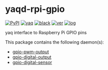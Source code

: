 # yaqd-rpi-gpio

[![PyPI](https://img.shields.io/pypi/v/yaqd-rpi-gpio)](https://pypi.org/project/yaqd-rpi-gpio)
[![yaq](https://img.shields.io/badge/framework-yaq-orange)](https://yaq.fyi/)
[![black](https://img.shields.io/badge/code--style-black-black)](https://black.readthedocs.io/)
[![ver](https://img.shields.io/badge/calver-YYYY.0M.MICRO-blue)](https://calver.org/)
[![log](https://img.shields.io/badge/change-log-informational)](https://gitlab.com/yaq/yaqd-rpi-gpio/-/blob/main/CHANGELOG.md)

yaq interface to Raspberry Pi GPIO pins

This package contains the following daemon(s):

- [gpio-pwm-output](https://yaq.fyi/daemons/gpio-pwm-output)
- [gpio-digital-output](https://yaq.fyi/daemons/gpio-digital-output)
- [gpio-digital-sensor](https://yaq.fyi/daemons/gpio-digital-sensor)

